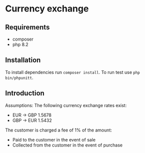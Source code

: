 # Currency exchange


## Requirements
- composer
- php 8.2


## Installation
To install dependencies run ```composer install```. To run test use ```php bin/phpunitt```.

## Introduction

Assumptions:
The following currency exchange rates exist:
- EUR -> GBP 1.5678
- GBP -> EUR 1.5432


The customer is charged a fee of 1% of the amount:
- Paid to the customer in the event of sale
- Collected from the customer in the event of purchase
